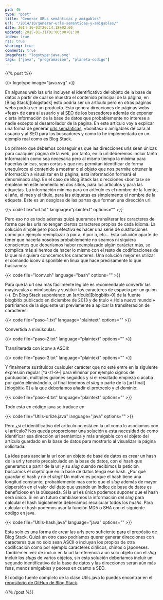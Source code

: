 ```yaml
---
pid: 46
type: "post"
title: "Generar URLs semánticas y amigables"
url: "/2014/10/generar-urls-semanticas-y-amigables/"
date: 2014-10-03T20:14:18+02:00
updated: 2015-01-31T01:00:00+01:00
index: true
rss: true
sharing: true
comments: true
imagePost: "logotype:java.svg"
tags: ["java", "programacion", "planeta-codigo"]
---
```


{{% post %}}

{{< logotype image="java.svg" >}}

En algunas web las urls incluyen el identificativo del objeto de la base de datos a partir de cual se muestra el contenido principal de la página, en [Blog Stack][blogstack] esto podría ser un artículo pero en otras páginas webs podría ser un producto. Esto genera direcciones de páginas webs «feas» de cara al usuario y al [SEO](https://en.wikipedia.org/wiki/Search_engine_optimization) de los buscadores además de exponer cierta información de la base de datos que probablemente no interese a nadie excepto al desarrollador de la página. En este artículo voy a explicar una forma de generar [urls semánticas](https://es.wikipedia.org/wiki/URL_sem%C3%A1ntica), «bonitas» o amigables de cara al usuario y al SEO para los buscadores y como lo he implementado en un ejemplo real como es Blog Stack.

Lo primero que debemos conseguir es que las direcciones urls sean únicas para cualquier página de la web, por tanto, en la url deberemos incluir tanta información como sea necesaria pero al mismo tiempo la mínima para hacerlas únicas, sean cortas y que nos permitan identificar de forma unequívoca el contenido a mostrar o el objeto que nos permite obtener la información a visualizar en la página, esta información formará el denominado _slug_. En el caso de Blog Stack las direcciones «bonitas» se emplean en este momento en dos sitios, para los artículos y para las etiquetas. La información mínima para un artículo es el nombre de la fuente, el año, el mes y el título, para las etiquetas es simplemente el nombre de la etiqueta. Este es un desglose de las partes que forman una dirección url.

{{< code file="url.txt" language="plaintext" options="" >}}

Pero eso no es todo además quizá queramos transliterar los caracteres de forma que las urls no tengan ciertos caracteres propios de cada idioma. La solución simple pero poco efectiva es hacer una serie de sustituciones como por ejemplo reemplazar á por a, ñ por n, etc... Esta solución aparte de tener que hacerla nosotros probablemente no seamos ni siquiera conscientes que deberíamos haber reemplazado algún carácter más, se complica más si hemos de hacer lo mismo con el resto de codificaciones de la que ni siquiera conocemos los caracteres. Una solución mejor es utilizar el comando iconv disponible en linux que hace precisamente lo que buscamos:

{{< code file="iconv.sh" language="bash" options="" >}}

Para que la url sea más fácilmente legible es recomendable convertir las mayúsculas a minúsculas y sustituir los caracteres de espacio por un guión (-). En Blog Stack suponiendo un [artículo][blogbitix-0] de la fuente blogbitix publicado en diciembre de 2013 y de título «¡Hola nuevo mundo!» partiríamos de la siguiente url previamente a aplicar la transliteración de caracteres:

{{< code file="paso-1.txt" language="plaintext" options="" >}}

Convertida a minúsculas:

{{< code file="paso-2.txt" language="plaintext" options="" >}}

Transliterada con iconv a ASCII:

{{< code file="paso-3.txt" language="plaintext" options="" >}}

Y finalmente sustituidos cualquier carácter que no esté entre en la siguiente expresión regular [^a-z1-9-] para eliminar por ejemplo signos de puntuación, múltiples guiones seguidos y si el resultado empieza o acaba por guión eliminándolo, al final tenemos el _slug_ o parte de la [url final][blogbitix-0] a la que deberíamos añadir el protocolo y el dominio:

{{< code file="paso-4.txt" language="plaintext" options="" >}}

Todo esto en código java se traduce en:

{{< code file="Utils-urlize.java" language="java" options="" >}}

Pero ¿si el identificativo del artículo no está en la url como lo asociamos con el artículo? Nos queda proporcionar una solución a esta necesidad de como identificar esa dirección url semántica y más amigable con el objeto del artículo guardado en la base de datos para mostrarlo al visualizar la página solicitada.

La idea para asociar la url con un objeto de base de datos es crear un hash de la url y tenerlo precalculado en la base de datos, con el hash que generamos a partir de la url y su _slug_ cuando recibimos la petición buscamos el objeto que en la base de datos tenga ese hash. ¿Por qué guardar el hash y no el _slug_? Un motivo es porque el hash tiene una longitud constante, probablemente mas corto que el _slug_ además de mayor dispersión en el valor del dato que usando un índice de base de datos es beneficioso en la búsqueda. Si la url es única podemos suponer que el hash será único. Si en un futuro cambiásemos la información del _slug_ para calcular el hash lógicamente deberíamos recalcular todos los _hashs_. Para calcular el hash podemos usar la función MD5 o SHA con el siguiente código en java.

{{< code file="Utils-hash.java" language="java" options="" >}}

Esta solo es una forma de crear las urls pero suficiente para el propósito de Blog Stack. Quizá en otro caso podríamos querer generar direcciones con caracteres que no solo sean ASCII o incluyan los propios de otra codificación como por ejemplo caracteres cirílicos, chinos o japoneses. También en vez de incluir en la url la referencia a un solo objeto con el _slug_ incluir los _slugs_ de varios objetos, sin esta solución deberíamos incluir un segundo identificativo de la base de datos y las direcciones serán aún más feas, menos amigables y peores en cuanto a SEO.

El código fuente completo de la clase Utils.java lo puedes encontrar en el [repositorio de GitHub de Blog Stack](https://github.com/picodotdev/blog-stack/tree/master).

{{% /post %}}